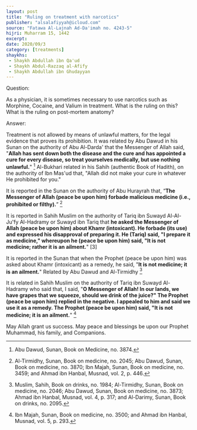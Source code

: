 ```yaml
---
layout: post
title: "Ruling on treatment with narcotics"
publisher: "alsalafiyyah@icloud.com"
source: "Fatawa Al-Lajnah Ad-Da'imah no. 4243-5"
hijri: Muharram 15, 1442
excerpt: 
date: 2020/09/3
category: [treatments]
shaykhs: 
 - Shaykh Abdullah ibn Qa'ud
 - Shaykh Abdul-Razzaq al-Afify
 - Shaykh Abdullah ibn Ghudayyan
---
```


Question:

As a physician, it is sometimes necessary to use narcotics such as Morphine, Cocaine, and Valium in treatment. What is the ruling on this? What is the ruling on post-mortem anatomy? 

Answer:

Treatment is not allowed by means of unlawful matters, for the legal evidence that proves its prohibition. It was related by Abu Dawud in his Sunan on the authority of Abu Al-Darda' that the Messenger of Allah said, "**Allah has sent down both the disease and the cure and has appointed a cure for every disease, so treat yourselves medically, but use nothing unlawful.**" [^1] Al-Bukhari related in his Sahih (authentic Book of Hadith), on the authority of Ibn Mas'ud that, "Allah did not make your cure in whatever He prohibited for you." 

It is reported in the Sunan on the authority of Abu Hurayrah that, “**The Messenger of Allah (peace be upon him) forbade malicious medicine (i.e., prohibited or filthy).**” [^2]

It is reported in Sahih Muslim on the authority of Tariq ibn Suwayd Al-Al-Ju'fy Al-Hadramy or Suwayd ibn Tariq that **he asked the Messenger of Allah (peace be upon him) about Khamr (intoxicant). He forbade (its use) and expressed his disapproval of preparing it. He (Tariq) said, "I prepare it as medicine," whereupon he (peace be upon him) said, "It is not medicine; rather it is an ailment.**" [3]

It is reported in the Sunan that when the Prophet (peace be upon him) was asked about Khamr (intoxicant) as a remedy, he said, "**It is not medicine; it is an ailment.**" Related by Abu Dawud and Al-Tirmidhy [^4]

It is related in Sahih Muslim on the authority of Tariq ibn Suwayd Al-Hadramy who said that, I said, "**O Messenger of Allah! In our lands, we have grapes that we squeeze, should we drink of the juice?" The Prophet (peace be upon him) replied in the negative. I appealed to him and said we use it as a remedy. The Prophet (peace be upon him) said, "It is not medicine; it is an ailment.**" [^5]

May Allah grant us success. May peace and blessings be upon our Prophet Muhammad, his family, and Companions. 

[^1]: Abu Dawud, Sunan, Book on Medicine, no. 3874.
[^2]: Al-Tirmidhy, Sunan, Book on medicine, no. 2045; Abu Dawud, Sunan, Book on medicine, no. 3870; Ibn Majah, Sunan, Book on medicine, no. 3459; and Ahmad ibn Hanbal, Musnad, vol. 2, p. 446.
[^3]: Muslim, Sahih, Book on drinks, no. 1984; Al-Tirmidhy, Sunan, Book on medicine, no. 2046; Abu Dawud, Sunan, Book on medicine, no. 3873; and Ahmad ibn Hanbal, Musnad, vol. 6, p. 399.
[^4]: Muslim, Sahih, Book on drinks, no. 1984; Al-Tirmidhy, Sunan, Book on medicine, no. 2046; Abu Dawud, Sunan, Book on medicine, no. 3873; Ahmad ibn Hanbal, Musnad, vol. 4, p. 317; and Al-Darimy, Sunan, Book on drinks, no. 2095.
[^5]: Ibn Majah, Sunan, Book on medicine, no. 3500; and Ahmad ibn Hanbal, Musnad, vol. 5, p. 293.
